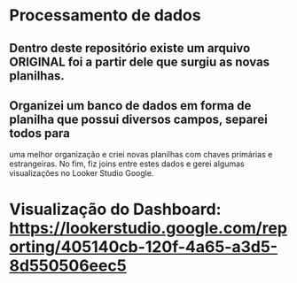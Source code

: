 # Processamento de dados
## Dentro deste repositório existe um arquivo ORIGINAL foi a partir dele que surgiu as novas planilhas.
## Organizei um banco de dados em forma de planilha que possui diversos campos, separei todos para
uma melhor organização e criei novas planilhas com chaves primárias e estrangeiras. No fim, fiz
joins entre estes dados e gerei algumas visualizações no Looker Studio Google.
# Visualização do Dashboard: https://lookerstudio.google.com/reporting/405140cb-120f-4a65-a3d5-8d550506eec5
